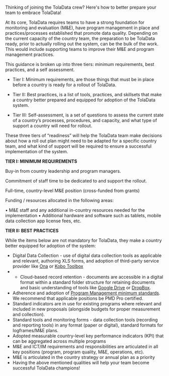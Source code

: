 Thinking of joining the TolaData crew? Here's how to better prepare your team to embrace TolaData!

At its core, TolaData requires teams to have a strong foundation for monitoring and evaluation \(M&E\), have program management in place and practices/processes established that promote data quality. Depending on the current capacity of the country team, the preparation to be TolaData ready, prior to actually rolling out the system, can be the bulk of the work. This would include supporting teams to improve their M&E and program management practices.

This guidance is broken up into three tiers: minimum requirements, best practices, and a self assessment.

* Tier I: Minimum requirements, are those things that must be in place before a country is ready for a rollout of TolaData.

* Tier II: Best practices, is a list of tools, practices, and skillsets that make a country better prepared and equipped for adoption of the TolaData system.

* Tier III: Self-assessment, is a set of questions to assess the current state of a country’s processes, procedures, and capacity, and what type of support a country will need for rollout.

These three tiers of “readiness” will help the TolaData team make decisions about how a roll out plan might need to be adapted for a specific country team, and what kind of support will be required to ensure a successful implementation of the system.

**TIER I: MINIMUM REQUIREMENTS**

Buy-in from country leadership and program managers.

Commitment of staff time to be dedicated to and support the rollout.

Full-time, country-level M&E position \(cross-funded from grants\)

Funding / resources allocated in the following areas:

• M&E staff and any additional in-country resources needed for the implementation • Additional hardware and software such as tablets, mobile data collection app license fees, etc.

**TIER II: BEST PRACTICES**

While the items below are not mandatory for TolaData, they make a country better equipped for adoption of the system:

* Digital Data Collection - use of digital data collection tools as applicable and relevant, authoring XLS forms, and adoption of third-party service provider like [Ona](https://ona.io/) or [Kobo Toolbox](http://www.kobotoolbox.org/)
* * Cloud-based record retention - documents are accessible in a digital format within a standard folder structure for retaining documents and basic understanding of tools like [Google Drive](https://www.google.com/drive/) or [DropBox](https://www.dropbox.com/).
* Adherence and adoption of [Program Management minimum standards](http://www.pm4ngos.com/the-guide-to-the-pmd-pro/). We recommend that applicable positions be PMD Pro certified.
* Standard indicators are in use for existing programs where relevant and included in new proposals \(alongside budgets for proper measurement and collection\).
* Standard tools and monitoring forms - data collection tools \(recording and reporting tools\) in any format \(paper or digital\), standard formats for logframes/M&E plans.
* Adopted measurable country-level key performance indicators \(KPI\) that can be aggregated across multiple programs
* M&E and ICT/IM requirements and responsibilities are articulated in all key positions \(program, program quality, M&E, operations, etc\).
* M&E is articulated in the country strategy or annual plan as a priority
* Having the above mentioned qualities will help your team become successful TolaData champions!



